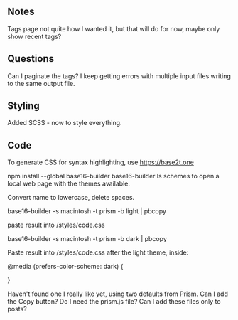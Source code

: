 ## Notes

Tags page not quite how I wanted it, but that will do for now, maybe only show recent tags?

## Questions

Can I paginate the tags?
I keep getting errors with multiple input files writing to the same output file.

## Styling

Added SCSS - now to style everything.

## Code

To generate CSS for syntax highlighting, use https://base2t.one

npm install --global base16-builder
base16-builder ls schemes to open a local web page with the themes available.

Convert name to lowercase, delete spaces.

base16-builder -s macintosh -t prism -b light | pbcopy

paste result into /styles/code.css

base16-builder -s macintosh -t prism -b dark | pbcopy

Paste result into /styles/code.css after the light theme, inside:

@media (prefers-color-scheme: dark) {

}

Haven't found one I really like yet, using two defaults from Prism.
Can I add the Copy button?
Do I need the prism.js file?
Can I add these files only to posts?
